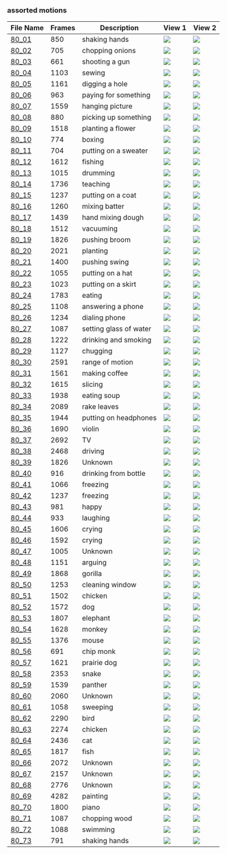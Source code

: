### assorted motions
|File Name|Frames|Description|View 1|View 2|
|-|-|-|-|-|
|[80_01](https://github.com/Shriinivas/cmubvh/raw/main/Sequence-076-080/80/Data/80_01.zip)|850|shaking hands|<img src="https://github.com/Shriinivas/cmubvhgifs/blob/main/Sequence-076-080/80/80_01_0.gif"/>|<img src="https://github.com/Shriinivas/cmubvhgifs/blob/main/Sequence-076-080/80/80_01_1.gif"/>|
|[80_02](https://github.com/Shriinivas/cmubvh/raw/main/Sequence-076-080/80/Data/80_02.zip)|705|chopping onions|<img src="https://github.com/Shriinivas/cmubvhgifs/blob/main/Sequence-076-080/80/80_02_0.gif"/>|<img src="https://github.com/Shriinivas/cmubvhgifs/blob/main/Sequence-076-080/80/80_02_1.gif"/>|
|[80_03](https://github.com/Shriinivas/cmubvh/raw/main/Sequence-076-080/80/Data/80_03.zip)|661|shooting a gun|<img src="https://github.com/Shriinivas/cmubvhgifs/blob/main/Sequence-076-080/80/80_03_0.gif"/>|<img src="https://github.com/Shriinivas/cmubvhgifs/blob/main/Sequence-076-080/80/80_03_1.gif"/>|
|[80_04](https://github.com/Shriinivas/cmubvh/raw/main/Sequence-076-080/80/Data/80_04.zip)|1103|sewing|<img src="https://github.com/Shriinivas/cmubvhgifs/blob/main/Sequence-076-080/80/80_04_0.gif"/>|<img src="https://github.com/Shriinivas/cmubvhgifs/blob/main/Sequence-076-080/80/80_04_1.gif"/>|
|[80_05](https://github.com/Shriinivas/cmubvh/raw/main/Sequence-076-080/80/Data/80_05.zip)|1161|digging a hole|<img src="https://github.com/Shriinivas/cmubvhgifs/blob/main/Sequence-076-080/80/80_05_0.gif"/>|<img src="https://github.com/Shriinivas/cmubvhgifs/blob/main/Sequence-076-080/80/80_05_1.gif"/>|
|[80_06](https://github.com/Shriinivas/cmubvh/raw/main/Sequence-076-080/80/Data/80_06.zip)|963|paying for something|<img src="https://github.com/Shriinivas/cmubvhgifs/blob/main/Sequence-076-080/80/80_06_0.gif"/>|<img src="https://github.com/Shriinivas/cmubvhgifs/blob/main/Sequence-076-080/80/80_06_1.gif"/>|
|[80_07](https://github.com/Shriinivas/cmubvh/raw/main/Sequence-076-080/80/Data/80_07.zip)|1559|hanging picture|<img src="https://github.com/Shriinivas/cmubvhgifs/blob/main/Sequence-076-080/80/80_07_0.gif"/>|<img src="https://github.com/Shriinivas/cmubvhgifs/blob/main/Sequence-076-080/80/80_07_1.gif"/>|
|[80_08](https://github.com/Shriinivas/cmubvh/raw/main/Sequence-076-080/80/Data/80_08.zip)|880|picking up something|<img src="https://github.com/Shriinivas/cmubvhgifs/blob/main/Sequence-076-080/80/80_08_0.gif"/>|<img src="https://github.com/Shriinivas/cmubvhgifs/blob/main/Sequence-076-080/80/80_08_1.gif"/>|
|[80_09](https://github.com/Shriinivas/cmubvh/raw/main/Sequence-076-080/80/Data/80_09.zip)|1518|planting a flower|<img src="https://github.com/Shriinivas/cmubvhgifs/blob/main/Sequence-076-080/80/80_09_0.gif"/>|<img src="https://github.com/Shriinivas/cmubvhgifs/blob/main/Sequence-076-080/80/80_09_1.gif"/>|
|[80_10](https://github.com/Shriinivas/cmubvh/raw/main/Sequence-076-080/80/Data/80_10.zip)|774|boxing|<img src="https://github.com/Shriinivas/cmubvhgifs/blob/main/Sequence-076-080/80/80_10_0.gif"/>|<img src="https://github.com/Shriinivas/cmubvhgifs/blob/main/Sequence-076-080/80/80_10_1.gif"/>|
|[80_11](https://github.com/Shriinivas/cmubvh/raw/main/Sequence-076-080/80/Data/80_11.zip)|704|putting on a sweater|<img src="https://github.com/Shriinivas/cmubvhgifs/blob/main/Sequence-076-080/80/80_11_0.gif"/>|<img src="https://github.com/Shriinivas/cmubvhgifs/blob/main/Sequence-076-080/80/80_11_1.gif"/>|
|[80_12](https://github.com/Shriinivas/cmubvh/raw/main/Sequence-076-080/80/Data/80_12.zip)|1612|fishing|<img src="https://github.com/Shriinivas/cmubvhgifs/blob/main/Sequence-076-080/80/80_12_0.gif"/>|<img src="https://github.com/Shriinivas/cmubvhgifs/blob/main/Sequence-076-080/80/80_12_1.gif"/>|
|[80_13](https://github.com/Shriinivas/cmubvh/raw/main/Sequence-076-080/80/Data/80_13.zip)|1015|drumming|<img src="https://github.com/Shriinivas/cmubvhgifs/blob/main/Sequence-076-080/80/80_13_0.gif"/>|<img src="https://github.com/Shriinivas/cmubvhgifs/blob/main/Sequence-076-080/80/80_13_1.gif"/>|
|[80_14](https://github.com/Shriinivas/cmubvh/raw/main/Sequence-076-080/80/Data/80_14.zip)|1736|teaching|<img src="https://github.com/Shriinivas/cmubvhgifs/blob/main/Sequence-076-080/80/80_14_0.gif"/>|<img src="https://github.com/Shriinivas/cmubvhgifs/blob/main/Sequence-076-080/80/80_14_1.gif"/>|
|[80_15](https://github.com/Shriinivas/cmubvh/raw/main/Sequence-076-080/80/Data/80_15.zip)|1237|putting on a coat|<img src="https://github.com/Shriinivas/cmubvhgifs/blob/main/Sequence-076-080/80/80_15_0.gif"/>|<img src="https://github.com/Shriinivas/cmubvhgifs/blob/main/Sequence-076-080/80/80_15_1.gif"/>|
|[80_16](https://github.com/Shriinivas/cmubvh/raw/main/Sequence-076-080/80/Data/80_16.zip)|1260|mixing batter|<img src="https://github.com/Shriinivas/cmubvhgifs/blob/main/Sequence-076-080/80/80_16_0.gif"/>|<img src="https://github.com/Shriinivas/cmubvhgifs/blob/main/Sequence-076-080/80/80_16_1.gif"/>|
|[80_17](https://github.com/Shriinivas/cmubvh/raw/main/Sequence-076-080/80/Data/80_17.zip)|1439|hand mixing dough|<img src="https://github.com/Shriinivas/cmubvhgifs/blob/main/Sequence-076-080/80/80_17_0.gif"/>|<img src="https://github.com/Shriinivas/cmubvhgifs/blob/main/Sequence-076-080/80/80_17_1.gif"/>|
|[80_18](https://github.com/Shriinivas/cmubvh/raw/main/Sequence-076-080/80/Data/80_18.zip)|1512|vacuuming|<img src="https://github.com/Shriinivas/cmubvhgifs/blob/main/Sequence-076-080/80/80_18_0.gif"/>|<img src="https://github.com/Shriinivas/cmubvhgifs/blob/main/Sequence-076-080/80/80_18_1.gif"/>|
|[80_19](https://github.com/Shriinivas/cmubvh/raw/main/Sequence-076-080/80/Data/80_19.zip)|1826|pushing broom|<img src="https://github.com/Shriinivas/cmubvhgifs/blob/main/Sequence-076-080/80/80_19_0.gif"/>|<img src="https://github.com/Shriinivas/cmubvhgifs/blob/main/Sequence-076-080/80/80_19_1.gif"/>|
|[80_20](https://github.com/Shriinivas/cmubvh/raw/main/Sequence-076-080/80/Data/80_20.zip)|2021|planting|<img src="https://github.com/Shriinivas/cmubvhgifs/blob/main/Sequence-076-080/80/80_20_0.gif"/>|<img src="https://github.com/Shriinivas/cmubvhgifs/blob/main/Sequence-076-080/80/80_20_1.gif"/>|
|[80_21](https://github.com/Shriinivas/cmubvh/raw/main/Sequence-076-080/80/Data/80_21.zip)|1400|pushing swing|<img src="https://github.com/Shriinivas/cmubvhgifs/blob/main/Sequence-076-080/80/80_21_0.gif"/>|<img src="https://github.com/Shriinivas/cmubvhgifs/blob/main/Sequence-076-080/80/80_21_1.gif"/>|
|[80_22](https://github.com/Shriinivas/cmubvh/raw/main/Sequence-076-080/80/Data/80_22.zip)|1055|putting on a hat|<img src="https://github.com/Shriinivas/cmubvhgifs/blob/main/Sequence-076-080/80/80_22_0.gif"/>|<img src="https://github.com/Shriinivas/cmubvhgifs/blob/main/Sequence-076-080/80/80_22_1.gif"/>|
|[80_23](https://github.com/Shriinivas/cmubvh/raw/main/Sequence-076-080/80/Data/80_23.zip)|1023|putting on a skirt|<img src="https://github.com/Shriinivas/cmubvhgifs/blob/main/Sequence-076-080/80/80_23_0.gif"/>|<img src="https://github.com/Shriinivas/cmubvhgifs/blob/main/Sequence-076-080/80/80_23_1.gif"/>|
|[80_24](https://github.com/Shriinivas/cmubvh/raw/main/Sequence-076-080/80/Data/80_24.zip)|1783|eating|<img src="https://github.com/Shriinivas/cmubvhgifs/blob/main/Sequence-076-080/80/80_24_0.gif"/>|<img src="https://github.com/Shriinivas/cmubvhgifs/blob/main/Sequence-076-080/80/80_24_1.gif"/>|
|[80_25](https://github.com/Shriinivas/cmubvh/raw/main/Sequence-076-080/80/Data/80_25.zip)|1108|answering a phone|<img src="https://github.com/Shriinivas/cmubvhgifs/blob/main/Sequence-076-080/80/80_25_0.gif"/>|<img src="https://github.com/Shriinivas/cmubvhgifs/blob/main/Sequence-076-080/80/80_25_1.gif"/>|
|[80_26](https://github.com/Shriinivas/cmubvh/raw/main/Sequence-076-080/80/Data/80_26.zip)|1234|dialing phone|<img src="https://github.com/Shriinivas/cmubvhgifs/blob/main/Sequence-076-080/80/80_26_0.gif"/>|<img src="https://github.com/Shriinivas/cmubvhgifs/blob/main/Sequence-076-080/80/80_26_1.gif"/>|
|[80_27](https://github.com/Shriinivas/cmubvh/raw/main/Sequence-076-080/80/Data/80_27.zip)|1087|setting glass of water|<img src="https://github.com/Shriinivas/cmubvhgifs/blob/main/Sequence-076-080/80/80_27_0.gif"/>|<img src="https://github.com/Shriinivas/cmubvhgifs/blob/main/Sequence-076-080/80/80_27_1.gif"/>|
|[80_28](https://github.com/Shriinivas/cmubvh/raw/main/Sequence-076-080/80/Data/80_28.zip)|1222|drinking and smoking|<img src="https://github.com/Shriinivas/cmubvhgifs/blob/main/Sequence-076-080/80/80_28_0.gif"/>|<img src="https://github.com/Shriinivas/cmubvhgifs/blob/main/Sequence-076-080/80/80_28_1.gif"/>|
|[80_29](https://github.com/Shriinivas/cmubvh/raw/main/Sequence-076-080/80/Data/80_29.zip)|1127|chugging|<img src="https://github.com/Shriinivas/cmubvhgifs/blob/main/Sequence-076-080/80/80_29_0.gif"/>|<img src="https://github.com/Shriinivas/cmubvhgifs/blob/main/Sequence-076-080/80/80_29_1.gif"/>|
|[80_30](https://github.com/Shriinivas/cmubvh/raw/main/Sequence-076-080/80/Data/80_30.zip)|2591|range of motion|<img src="https://github.com/Shriinivas/cmubvhgifs/blob/main/Sequence-076-080/80/80_30_0.gif"/>|<img src="https://github.com/Shriinivas/cmubvhgifs/blob/main/Sequence-076-080/80/80_30_1.gif"/>|
|[80_31](https://github.com/Shriinivas/cmubvh/raw/main/Sequence-076-080/80/Data/80_31.zip)|1561|making coffee|<img src="https://github.com/Shriinivas/cmubvhgifs/blob/main/Sequence-076-080/80/80_31_0.gif"/>|<img src="https://github.com/Shriinivas/cmubvhgifs/blob/main/Sequence-076-080/80/80_31_1.gif"/>|
|[80_32](https://github.com/Shriinivas/cmubvh/raw/main/Sequence-076-080/80/Data/80_32.zip)|1615|slicing|<img src="https://github.com/Shriinivas/cmubvhgifs/blob/main/Sequence-076-080/80/80_32_0.gif"/>|<img src="https://github.com/Shriinivas/cmubvhgifs/blob/main/Sequence-076-080/80/80_32_1.gif"/>|
|[80_33](https://github.com/Shriinivas/cmubvh/raw/main/Sequence-076-080/80/Data/80_33.zip)|1938|eating soup|<img src="https://github.com/Shriinivas/cmubvhgifs/blob/main/Sequence-076-080/80/80_33_0.gif"/>|<img src="https://github.com/Shriinivas/cmubvhgifs/blob/main/Sequence-076-080/80/80_33_1.gif"/>|
|[80_34](https://github.com/Shriinivas/cmubvh/raw/main/Sequence-076-080/80/Data/80_34.zip)|2089|rake leaves|<img src="https://github.com/Shriinivas/cmubvhgifs/blob/main/Sequence-076-080/80/80_34_0.gif"/>|<img src="https://github.com/Shriinivas/cmubvhgifs/blob/main/Sequence-076-080/80/80_34_1.gif"/>|
|[80_35](https://github.com/Shriinivas/cmubvh/raw/main/Sequence-076-080/80/Data/80_35.zip)|1944|putting on headphones|<img src="https://github.com/Shriinivas/cmubvhgifs/blob/main/Sequence-076-080/80/80_35_0.gif"/>|<img src="https://github.com/Shriinivas/cmubvhgifs/blob/main/Sequence-076-080/80/80_35_1.gif"/>|
|[80_36](https://github.com/Shriinivas/cmubvh/raw/main/Sequence-076-080/80/Data/80_36.zip)|1690|violin|<img src="https://github.com/Shriinivas/cmubvhgifs/blob/main/Sequence-076-080/80/80_36_0.gif"/>|<img src="https://github.com/Shriinivas/cmubvhgifs/blob/main/Sequence-076-080/80/80_36_1.gif"/>|
|[80_37](https://github.com/Shriinivas/cmubvh/raw/main/Sequence-076-080/80/Data/80_37.zip)|2692|TV|<img src="https://github.com/Shriinivas/cmubvhgifs/blob/main/Sequence-076-080/80/80_37_0.gif"/>|<img src="https://github.com/Shriinivas/cmubvhgifs/blob/main/Sequence-076-080/80/80_37_1.gif"/>|
|[80_38](https://github.com/Shriinivas/cmubvh/raw/main/Sequence-076-080/80/Data/80_38.zip)|2468|driving|<img src="https://github.com/Shriinivas/cmubvhgifs/blob/main/Sequence-076-080/80/80_38_0.gif"/>|<img src="https://github.com/Shriinivas/cmubvhgifs/blob/main/Sequence-076-080/80/80_38_1.gif"/>|
|[80_39](https://github.com/Shriinivas/cmubvh/raw/main/Sequence-076-080/80/Data/80_39.zip)|1826|Unknown|<img src="https://github.com/Shriinivas/cmubvhgifs/blob/main/Sequence-076-080/80/80_39_0.gif"/>|<img src="https://github.com/Shriinivas/cmubvhgifs/blob/main/Sequence-076-080/80/80_39_1.gif"/>|
|[80_40](https://github.com/Shriinivas/cmubvh/raw/main/Sequence-076-080/80/Data/80_40.zip)|916|drinking from bottle|<img src="https://github.com/Shriinivas/cmubvhgifs/blob/main/Sequence-076-080/80/80_40_0.gif"/>|<img src="https://github.com/Shriinivas/cmubvhgifs/blob/main/Sequence-076-080/80/80_40_1.gif"/>|
|[80_41](https://github.com/Shriinivas/cmubvh/raw/main/Sequence-076-080/80/Data/80_41.zip)|1066|freezing|<img src="https://github.com/Shriinivas/cmubvhgifs/blob/main/Sequence-076-080/80/80_41_0.gif"/>|<img src="https://github.com/Shriinivas/cmubvhgifs/blob/main/Sequence-076-080/80/80_41_1.gif"/>|
|[80_42](https://github.com/Shriinivas/cmubvh/raw/main/Sequence-076-080/80/Data/80_42.zip)|1237|freezing|<img src="https://github.com/Shriinivas/cmubvhgifs/blob/main/Sequence-076-080/80/80_42_0.gif"/>|<img src="https://github.com/Shriinivas/cmubvhgifs/blob/main/Sequence-076-080/80/80_42_1.gif"/>|
|[80_43](https://github.com/Shriinivas/cmubvh/raw/main/Sequence-076-080/80/Data/80_43.zip)|981|happy|<img src="https://github.com/Shriinivas/cmubvhgifs/blob/main/Sequence-076-080/80/80_43_0.gif"/>|<img src="https://github.com/Shriinivas/cmubvhgifs/blob/main/Sequence-076-080/80/80_43_1.gif"/>|
|[80_44](https://github.com/Shriinivas/cmubvh/raw/main/Sequence-076-080/80/Data/80_44.zip)|933|laughing|<img src="https://github.com/Shriinivas/cmubvhgifs/blob/main/Sequence-076-080/80/80_44_0.gif"/>|<img src="https://github.com/Shriinivas/cmubvhgifs/blob/main/Sequence-076-080/80/80_44_1.gif"/>|
|[80_45](https://github.com/Shriinivas/cmubvh/raw/main/Sequence-076-080/80/Data/80_45.zip)|1606|crying|<img src="https://github.com/Shriinivas/cmubvhgifs/blob/main/Sequence-076-080/80/80_45_0.gif"/>|<img src="https://github.com/Shriinivas/cmubvhgifs/blob/main/Sequence-076-080/80/80_45_1.gif"/>|
|[80_46](https://github.com/Shriinivas/cmubvh/raw/main/Sequence-076-080/80/Data/80_46.zip)|1592|crying|<img src="https://github.com/Shriinivas/cmubvhgifs/blob/main/Sequence-076-080/80/80_46_0.gif"/>|<img src="https://github.com/Shriinivas/cmubvhgifs/blob/main/Sequence-076-080/80/80_46_1.gif"/>|
|[80_47](https://github.com/Shriinivas/cmubvh/raw/main/Sequence-076-080/80/Data/80_47.zip)|1005|Unknown|<img src="https://github.com/Shriinivas/cmubvhgifs/blob/main/Sequence-076-080/80/80_47_0.gif"/>|<img src="https://github.com/Shriinivas/cmubvhgifs/blob/main/Sequence-076-080/80/80_47_1.gif"/>|
|[80_48](https://github.com/Shriinivas/cmubvh/raw/main/Sequence-076-080/80/Data/80_48.zip)|1151|arguing|<img src="https://github.com/Shriinivas/cmubvhgifs/blob/main/Sequence-076-080/80/80_48_0.gif"/>|<img src="https://github.com/Shriinivas/cmubvhgifs/blob/main/Sequence-076-080/80/80_48_1.gif"/>|
|[80_49](https://github.com/Shriinivas/cmubvh/raw/main/Sequence-076-080/80/Data/80_49.zip)|1868|gorilla|<img src="https://github.com/Shriinivas/cmubvhgifs/blob/main/Sequence-076-080/80/80_49_0.gif"/>|<img src="https://github.com/Shriinivas/cmubvhgifs/blob/main/Sequence-076-080/80/80_49_1.gif"/>|
|[80_50](https://github.com/Shriinivas/cmubvh/raw/main/Sequence-076-080/80/Data/80_50.zip)|1253|cleaning window|<img src="https://github.com/Shriinivas/cmubvhgifs/blob/main/Sequence-076-080/80/80_50_0.gif"/>|<img src="https://github.com/Shriinivas/cmubvhgifs/blob/main/Sequence-076-080/80/80_50_1.gif"/>|
|[80_51](https://github.com/Shriinivas/cmubvh/raw/main/Sequence-076-080/80/Data/80_51.zip)|1502|chicken|<img src="https://github.com/Shriinivas/cmubvhgifs/blob/main/Sequence-076-080/80/80_51_0.gif"/>|<img src="https://github.com/Shriinivas/cmubvhgifs/blob/main/Sequence-076-080/80/80_51_1.gif"/>|
|[80_52](https://github.com/Shriinivas/cmubvh/raw/main/Sequence-076-080/80/Data/80_52.zip)|1572|dog|<img src="https://github.com/Shriinivas/cmubvhgifs/blob/main/Sequence-076-080/80/80_52_0.gif"/>|<img src="https://github.com/Shriinivas/cmubvhgifs/blob/main/Sequence-076-080/80/80_52_1.gif"/>|
|[80_53](https://github.com/Shriinivas/cmubvh/raw/main/Sequence-076-080/80/Data/80_53.zip)|1807|elephant|<img src="https://github.com/Shriinivas/cmubvhgifs/blob/main/Sequence-076-080/80/80_53_0.gif"/>|<img src="https://github.com/Shriinivas/cmubvhgifs/blob/main/Sequence-076-080/80/80_53_1.gif"/>|
|[80_54](https://github.com/Shriinivas/cmubvh/raw/main/Sequence-076-080/80/Data/80_54.zip)|1628|monkey|<img src="https://github.com/Shriinivas/cmubvhgifs/blob/main/Sequence-076-080/80/80_54_0.gif"/>|<img src="https://github.com/Shriinivas/cmubvhgifs/blob/main/Sequence-076-080/80/80_54_1.gif"/>|
|[80_55](https://github.com/Shriinivas/cmubvh/raw/main/Sequence-076-080/80/Data/80_55.zip)|1376|mouse|<img src="https://github.com/Shriinivas/cmubvhgifs/blob/main/Sequence-076-080/80/80_55_0.gif"/>|<img src="https://github.com/Shriinivas/cmubvhgifs/blob/main/Sequence-076-080/80/80_55_1.gif"/>|
|[80_56](https://github.com/Shriinivas/cmubvh/raw/main/Sequence-076-080/80/Data/80_56.zip)|691|chip monk|<img src="https://github.com/Shriinivas/cmubvhgifs/blob/main/Sequence-076-080/80/80_56_0.gif"/>|<img src="https://github.com/Shriinivas/cmubvhgifs/blob/main/Sequence-076-080/80/80_56_1.gif"/>|
|[80_57](https://github.com/Shriinivas/cmubvh/raw/main/Sequence-076-080/80/Data/80_57.zip)|1621|prairie dog|<img src="https://github.com/Shriinivas/cmubvhgifs/blob/main/Sequence-076-080/80/80_57_0.gif"/>|<img src="https://github.com/Shriinivas/cmubvhgifs/blob/main/Sequence-076-080/80/80_57_1.gif"/>|
|[80_58](https://github.com/Shriinivas/cmubvh/raw/main/Sequence-076-080/80/Data/80_58.zip)|2353|snake|<img src="https://github.com/Shriinivas/cmubvhgifs/blob/main/Sequence-076-080/80/80_58_0.gif"/>|<img src="https://github.com/Shriinivas/cmubvhgifs/blob/main/Sequence-076-080/80/80_58_1.gif"/>|
|[80_59](https://github.com/Shriinivas/cmubvh/raw/main/Sequence-076-080/80/Data/80_59.zip)|1539|panther|<img src="https://github.com/Shriinivas/cmubvhgifs/blob/main/Sequence-076-080/80/80_59_0.gif"/>|<img src="https://github.com/Shriinivas/cmubvhgifs/blob/main/Sequence-076-080/80/80_59_1.gif"/>|
|[80_60](https://github.com/Shriinivas/cmubvh/raw/main/Sequence-076-080/80/Data/80_60.zip)|2060|Unknown|<img src="https://github.com/Shriinivas/cmubvhgifs/blob/main/Sequence-076-080/80/80_60_0.gif"/>|<img src="https://github.com/Shriinivas/cmubvhgifs/blob/main/Sequence-076-080/80/80_60_1.gif"/>|
|[80_61](https://github.com/Shriinivas/cmubvh/raw/main/Sequence-076-080/80/Data/80_61.zip)|1058|sweeping|<img src="https://github.com/Shriinivas/cmubvhgifs/blob/main/Sequence-076-080/80/80_61_0.gif"/>|<img src="https://github.com/Shriinivas/cmubvhgifs/blob/main/Sequence-076-080/80/80_61_1.gif"/>|
|[80_62](https://github.com/Shriinivas/cmubvh/raw/main/Sequence-076-080/80/Data/80_62.zip)|2290|bird|<img src="https://github.com/Shriinivas/cmubvhgifs/blob/main/Sequence-076-080/80/80_62_0.gif"/>|<img src="https://github.com/Shriinivas/cmubvhgifs/blob/main/Sequence-076-080/80/80_62_1.gif"/>|
|[80_63](https://github.com/Shriinivas/cmubvh/raw/main/Sequence-076-080/80/Data/80_63.zip)|2274|chicken|<img src="https://github.com/Shriinivas/cmubvhgifs/blob/main/Sequence-076-080/80/80_63_0.gif"/>|<img src="https://github.com/Shriinivas/cmubvhgifs/blob/main/Sequence-076-080/80/80_63_1.gif"/>|
|[80_64](https://github.com/Shriinivas/cmubvh/raw/main/Sequence-076-080/80/Data/80_64.zip)|2436|cat|<img src="https://github.com/Shriinivas/cmubvhgifs/blob/main/Sequence-076-080/80/80_64_0.gif"/>|<img src="https://github.com/Shriinivas/cmubvhgifs/blob/main/Sequence-076-080/80/80_64_1.gif"/>|
|[80_65](https://github.com/Shriinivas/cmubvh/raw/main/Sequence-076-080/80/Data/80_65.zip)|1817|fish|<img src="https://github.com/Shriinivas/cmubvhgifs/blob/main/Sequence-076-080/80/80_65_0.gif"/>|<img src="https://github.com/Shriinivas/cmubvhgifs/blob/main/Sequence-076-080/80/80_65_1.gif"/>|
|[80_66](https://github.com/Shriinivas/cmubvh/raw/main/Sequence-076-080/80/Data/80_66.zip)|2072|Unknown|<img src="https://github.com/Shriinivas/cmubvhgifs/blob/main/Sequence-076-080/80/80_66_0.gif"/>|<img src="https://github.com/Shriinivas/cmubvhgifs/blob/main/Sequence-076-080/80/80_66_1.gif"/>|
|[80_67](https://github.com/Shriinivas/cmubvh/raw/main/Sequence-076-080/80/Data/80_67.zip)|2157|Unknown|<img src="https://github.com/Shriinivas/cmubvhgifs/blob/main/Sequence-076-080/80/80_67_0.gif"/>|<img src="https://github.com/Shriinivas/cmubvhgifs/blob/main/Sequence-076-080/80/80_67_1.gif"/>|
|[80_68](https://github.com/Shriinivas/cmubvh/raw/main/Sequence-076-080/80/Data/80_68.zip)|2776|Unknown|<img src="https://github.com/Shriinivas/cmubvhgifs/blob/main/Sequence-076-080/80/80_68_0.gif"/>|<img src="https://github.com/Shriinivas/cmubvhgifs/blob/main/Sequence-076-080/80/80_68_1.gif"/>|
|[80_69](https://github.com/Shriinivas/cmubvh/raw/main/Sequence-076-080/80/Data/80_69.zip)|4282|painting|<img src="https://github.com/Shriinivas/cmubvhgifs/blob/main/Sequence-076-080/80/80_69_0.gif"/>|<img src="https://github.com/Shriinivas/cmubvhgifs/blob/main/Sequence-076-080/80/80_69_1.gif"/>|
|[80_70](https://github.com/Shriinivas/cmubvh/raw/main/Sequence-076-080/80/Data/80_70.zip)|1800|piano|<img src="https://github.com/Shriinivas/cmubvhgifs/blob/main/Sequence-076-080/80/80_70_0.gif"/>|<img src="https://github.com/Shriinivas/cmubvhgifs/blob/main/Sequence-076-080/80/80_70_1.gif"/>|
|[80_71](https://github.com/Shriinivas/cmubvh/raw/main/Sequence-076-080/80/Data/80_71.zip)|1087|chopping wood|<img src="https://github.com/Shriinivas/cmubvhgifs/blob/main/Sequence-076-080/80/80_71_0.gif"/>|<img src="https://github.com/Shriinivas/cmubvhgifs/blob/main/Sequence-076-080/80/80_71_1.gif"/>|
|[80_72](https://github.com/Shriinivas/cmubvh/raw/main/Sequence-076-080/80/Data/80_72.zip)|1088|swimming|<img src="https://github.com/Shriinivas/cmubvhgifs/blob/main/Sequence-076-080/80/80_72_0.gif"/>|<img src="https://github.com/Shriinivas/cmubvhgifs/blob/main/Sequence-076-080/80/80_72_1.gif"/>|
|[80_73](https://github.com/Shriinivas/cmubvh/raw/main/Sequence-076-080/80/Data/80_73.zip)|791|shaking hands|<img src="https://github.com/Shriinivas/cmubvhgifs/blob/main/Sequence-076-080/80/80_73_0.gif"/>|<img src="https://github.com/Shriinivas/cmubvhgifs/blob/main/Sequence-076-080/80/80_73_1.gif"/>|
